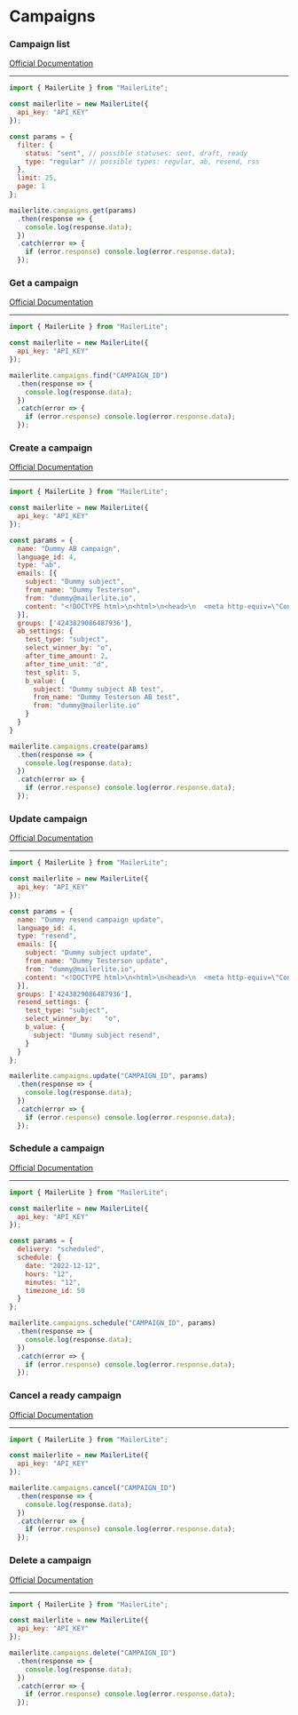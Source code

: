 # Campaigns


### Campaign list
[Official Documentation](https://developers.mailerlite.com/docs/campaigns.html#campaign-list)

---
```javascript
import { MailerLite } from "MailerLite";

const mailerlite = new MailerLite({
  api_key: "API_KEY"
});

const params = {
  filter: {
    status: "sent", // possible statuses: sent, draft, ready
    type: "regular" // possible types: regular, ab, resend, rss
  },
  limit: 25,
  page: 1
};

mailerlite.campaigns.get(params)
  .then(response => {
    console.log(response.data);
  })
  .catch(error => {
    if (error.response) console.log(error.response.data);
  });
```

### Get a campaign
[Official Documentation](https://developers.mailerlite.com/docs/campaigns.html#get-a-campaign)

---
```javascript
import { MailerLite } from "MailerLite";

const mailerlite = new MailerLite({
  api_key: "API_KEY"
});

mailerlite.campaigns.find("CAMPAIGN_ID")
  .then(response => {
    console.log(response.data);
  })
  .catch(error => {
    if (error.response) console.log(error.response.data);
  });
```

### Create a campaign
[Official Documentation](https://developers.mailerlite.com/docs/campaigns.html#create-a-campaign)

---
```javascript
import { MailerLite } from "MailerLite";

const mailerlite = new MailerLite({
  api_key: "API_KEY"
});

const params = {
  name: "Dummy AB campaign",
  language_id: 4,
  type:	"ab",
  emails: [{
    subject: "Dummy subject",
    from_name: "Dummy Testerson",
    from: "dummy@mailerlite.io",
    content: "<!DOCTYPE html>\n<html>\n<head>\n  <meta http-equiv=\"Content-Type\" content=\"text/html; charset=utf-8\" />\n  <meta name=\"viewport\" content=\"width=device-width, initial-scale=1.0\" />\n  <meta http-equiv=\"X-UA-Compatible\" content=\"IE=edge\" />\n  <meta name=\"format-detection\" content=\"address=no\" />\n  <meta name=\"format-detection\" content=\"telephone=no\" />\n  <meta name=\"format-detection\" content=\"email=no\" />\n  <meta name=\"x-apple-disable-message-reformatting\" />\n  <title>Untitled</title>\n  <!-- Style goes here -->\n  <style type=\"text/css\">\n\n  </style>\n</head>\n<body style=\"margin: 0; padding: 0;\">\n<!-- Main table -->\n<table border=\"0\" cellspacing=\"0\" cellpadding=\"0\" width=\"100%\">\n  <tr>\n    <td style=\"padding: 0 40px;\">\n      <!-- Child table -->\n      <table align=\"center\" border=\"0\" cellspacing=\"0\" cellpadding=\"0\" width=\"100%\" style=\"width: 100%; min-width: 100%;\">\n        <tr>\n          <td>\n            <p> This is a test content </p>\n            <a href=\"{$unsubscribe}\">Unsubscribe</a>\n          </td>\n        </tr>\n      </table>\n\n    </td>\n  </tr>\n</table>\n<!-- Footer -->\n</body>\n</html>",
  }],
  groups: ['4243829086487936'],
  ab_settings: {
    test_type: "subject",
    select_winner_by: "o",
    after_time_amount: 2,
    after_time_unit: "d",
    test_split:	5,
    b_value: {
      subject: "Dummy subject AB test",
      from_name: "Dummy Testerson AB test",
      from: "dummy@mailerlite.io"
    }
  }
}

mailerlite.campaigns.create(params)
  .then(response => {
    console.log(response.data);
  })
  .catch(error => {
    if (error.response) console.log(error.response.data);
  });
```

### Update campaign
[Official Documentation](https://developers.mailerlite.com/docs/campaigns.html#update-campaign)

---
```javascript
import { MailerLite } from "MailerLite";

const mailerlite = new MailerLite({
  api_key: "API_KEY"
});

const params = {
  name: "Dummy resend campaign update",
  language_id: 4,
  type:	"resend",
  emails: [{
    subject: "Dummy subject update",
    from_name: "Dummy Testerson update",
    from: "dummy@mailerlite.io",
    content: "<!DOCTYPE html>\n<html>\n<head>\n  <meta http-equiv=\"Content-Type\" content=\"text/html; charset=utf-8\" />\n  <meta name=\"viewport\" content=\"width=device-width, initial-scale=1.0\" />\n  <meta http-equiv=\"X-UA-Compatible\" content=\"IE=edge\" />\n  <meta name=\"format-detection\" content=\"address=no\" />\n  <meta name=\"format-detection\" content=\"telephone=no\" />\n  <meta name=\"format-detection\" content=\"email=no\" />\n  <meta name=\"x-apple-disable-message-reformatting\" />\n  <title>Untitled</title>\n  <!-- Style goes here -->\n  <style type=\"text/css\">\n\n  </style>\n</head>\n<body style=\"margin: 0; padding: 0;\">\n<!-- Main table -->\n<table border=\"0\" cellspacing=\"0\" cellpadding=\"0\" width=\"100%\">\n  <tr>\n    <td style=\"padding: 0 40px;\">\n      <!-- Child table -->\n      <table align=\"center\" border=\"0\" cellspacing=\"0\" cellpadding=\"0\" width=\"100%\" style=\"width: 100%; min-width: 100%;\">\n        <tr>\n          <td>\n            <p> This is a test content </p>\n            <a href=\"{$unsubscribe}\">Unsubscribe</a>\n          </td>\n        </tr>\n      </table>\n\n    </td>\n  </tr>\n</table>\n<!-- Footer -->\n</body>\n</html>",
  }],
  groups: ['4243829086487936'],
  resend_settings: {
    test_type: "subject",
    select_winner_by:	"o",
    b_value: {
      subject: "Dummy subject resend",
    }
  }
};

mailerlite.campaigns.update("CAMPAIGN_ID", params)
  .then(response => {
    console.log(response.data);
  })
  .catch(error => {
    if (error.response) console.log(error.response.data);
  });
```

### Schedule a campaign
[Official Documentation](https://developers.mailerlite.com/docs/campaigns.html#schedule-a-campaign)

---
```javascript
import { MailerLite } from "MailerLite";

const mailerlite = new MailerLite({
  api_key: "API_KEY"
});

const params = {
  delivery: "scheduled",
  schedule: {
    date: "2022-12-12",
    hours: "12",
    minutes: "12",
    timezone_id: 50
  }
};

mailerlite.campaigns.schedule("CAMPAIGN_ID", params)
  .then(response => {
    console.log(response.data);
  })
  .catch(error => {
    if (error.response) console.log(error.response.data);
  });
```

### Cancel a ready campaign
[Official Documentation](https://developers.mailerlite.com/docs/campaigns.html#cancel-a-ready-campaign)

---
```javascript
import { MailerLite } from "MailerLite";

const mailerlite = new MailerLite({
  api_key: "API_KEY"
});

mailerlite.campaigns.cancel("CAMPAIGN_ID")
  .then(response => {
    console.log(response.data);
  })
  .catch(error => {
    if (error.response) console.log(error.response.data);
  });
```

### Delete a campaign
[Official Documentation](https://developers.mailerlite.com/docs/campaigns.html#delete-a-campaign)

---
```javascript
import { MailerLite } from "MailerLite";

const mailerlite = new MailerLite({
  api_key: "API_KEY"
});

mailerlite.campaigns.delete("CAMPAIGN_ID")
  .then(response => {
    console.log(response.data);
  })
  .catch(error => {
    if (error.response) console.log(error.response.data);
  });
```
